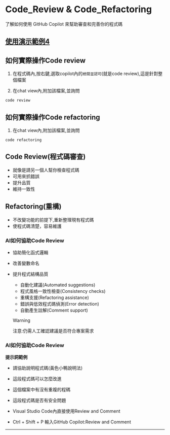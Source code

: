 # Code_Review & Code_Refactoring

了解如何使用 GitHub Copilot 來幫助審查和完善你的程式碼

## [使用演示範例4](../../vibe_coding範例樣版)

## 如何實際操作Code review

1. 在程式碼內,按右鍵,選取copilot內的`檢閱並認可`(就是code review),這是針對整個檔案

2. 在chat view內,附加該檔案,並詢問

```prompt
code review
```

## 如何實際操作Code refactoring

1. 在chat view內,附加該檔案,並詢問

```prompt
code refactoring
```


## Code Review(程式碼審查)

- 就像是請另一個人幫你檢查程式碼
- 可用來抓錯誤
- 提升品質
- 維持一致性


## Refactoring(重構)

- 不改變功能的前提下,重新整理現有程式碼
- 使程式碼清楚，容易維護

### AI如何協助Code Review

- 協助簡化函式邏輯
- 改善變數命名
- 提升程式結構品質
	- 自動化建議(Automated suggestions)
	- 程式風格一致性檢查(Consistency checks)
	- 重構支援(Refactoring assistance)
	- 錯誤與低效程式碼偵測(Error detection)
	- 自動產生註解(Comment support)
	
	> [!WARNING]
	> 注意:仍需人工確認建議是否符合專案需求
	
### AI如何協助Code Review

**提示詞範例**

- 請協助說明程式碼(黃色小鴨說明法)
- 這段程式碼可以怎麼改進
- 這個檔案中有沒有重複的程碼
- 這段程式碼是否有安全問題

- Visual Studio Code內直接使用Review and Comment
- Ctrl + Shift + P 輸入GitHub Copilot:Review and Comment

---




